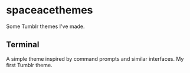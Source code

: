 # spaceacethemes
Some Tumblr themes I've made.

## Terminal
A simple theme inspired by command prompts and similar interfaces. My first Tumblr theme.
